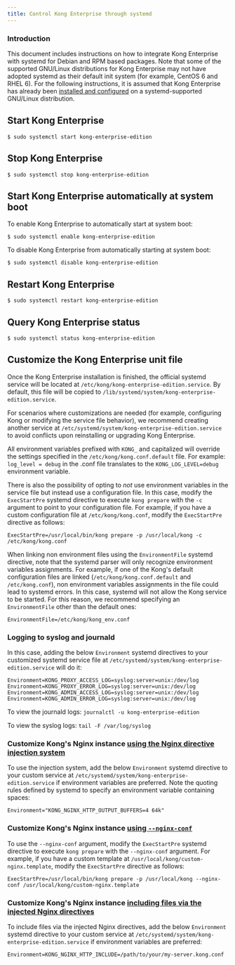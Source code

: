 ```yaml
---
title: Control Kong Enterprise through systemd
---
```


### Introduction

This document includes instructions on how to integrate Kong Enterprise with systemd for Debian and RPM based packages. Note that some of the supported GNU/Linux distributions for Kong Enterprise may not have adopted systemd as their default init system (for example, CentOS 6 and RHEL 6). For the following instructions, it is assumed that Kong Enterprise has already been [installed and configured](https://docs.konghq.com/enterprise/latest/deployment/installation/overview/) on a systemd-supported GNU/Linux distribution.

## Start Kong Enterprise

```
$ sudo systemctl start kong-enterprise-edition
```

## Stop Kong Enterprise

```
$ sudo systemctl stop kong-enterprise-edition
```

## Start Kong Enterprise automatically at system boot

To enable Kong Enterprise to automatically start at system boot:

```
$ sudo systemctl enable kong-enterprise-edition
```

To disable Kong Enterprise from automatically starting at system boot:

```
$ sudo systemctl disable kong-enterprise-edition
```

## Restart Kong Enterprise

```
$ sudo systemctl restart kong-enterprise-edition
```

## Query Kong Enterprise status

```
$ sudo systemctl status kong-enterprise-edition
```

## Customize the Kong Enterprise unit file

Once the Kong Enterprise installation is finished, the official systemd service will be located at `/etc/kong/kong-enterprise-edition.service`. By default, this file will be copied to `/lib/systemd/system/kong-enterprise-edition.service`.

For scenarios where customizations are needed (for example, configuring Kong or modifying the service file behavior), we recommend creating another service at `/etc/systemd/system/kong-enterprise-edition.service` to avoid conflicts upon reinstalling or upgrading Kong Enterprise.

All environment variables prefixed with `KONG_` and capitalized will override the settings specified in the `/etc/kong/kong.conf.default` file. For example: `log_level = debug` in the .conf file translates to the `KONG_LOG_LEVEL=debug` environment variable.

There is also the possibility of opting to _not_ use environment variables in the service file but instead use a configuration file. In this case, modify the `ExecStartPre` systemd directive to execute `kong prepare` with the `-c` argument to point to your configuration file. For example, if you have a custom configuration file at `/etc/kong/kong.conf`, modify the `ExecStartPre` directive as follows:

```
ExecStartPre=/usr/local/bin/kong prepare -p /usr/local/kong -c /etc/kong/kong.conf
```

When linking non environment files using the `EnvironmentFile` systemd directive, note that the systemd parser will only recognize environment variables assignments. For example, if one of the Kong's default configuration files are linked (`/etc/kong/kong.conf.default` and `/etc/kong.conf`), non environment variables assignments in the file could lead to systemd errors. In this case, systemd will not allow the Kong service to be started. For this reason, we recommend specifying an `EnvironmentFile` other than the default ones:

```
EnvironmentFile=/etc/kong/kong_env.conf
```

### Logging to syslog and journald

In this case, adding the below `Environment` systemd directives to your customized systemd service file at `/etc/systemd/system/kong-enterprise-edition.service` will do it:

```
Environment=KONG_PROXY_ACCESS_LOG=syslog:server=unix:/dev/log
Environment=KONG_PROXY_ERROR_LOG=syslog:server=unix:/dev/log
Environment=KONG_ADMIN_ACCESS_LOG=syslog:server=unix:/dev/log
Environment=KONG_ADMIN_ERROR_LOG=syslog:server=unix:/dev/log
```

To view the journald logs:
   `journalctl -u kong-enterprise-edition`

To view the syslog logs:
   `tail -F /var/log/syslog`

### Customize Kong's Nginx instance [using the Nginx directive injection system](https://docs.konghq.com/latest/configuration/#injecting-individual-nginx-directives)

To use the injection system, add the below `Environment` systemd directive to your custom service at `/etc/systemd/system/kong-enterprise-edition.service` if environment variables are preferred. Note the quoting rules defined by systemd to specify an environment variable containing spaces:

```
Environment="KONG_NGINX_HTTP_OUTPUT_BUFFERS=4 64k"
```

### Customize Kong's Nginx instance [using `--nginx-conf`](https://docs.konghq.com/latest/configuration/#custom-nginx-templates)

To use the `--nginx-conf` argument, modify the `ExecStartPre` systemd directive to execute `kong prepare` with the `--nginx-conf` argument. For example, if you have a custom template at `/usr/local/kong/custom-nginx.template`, modify the `ExecStartPre` directive as follows:

```
ExecStartPre=/usr/local/bin/kong prepare -p /usr/local/kong --nginx-conf /usr/local/kong/custom-nginx.template
```

### Customize Kong's Nginx instance [including files via the injected Nginx directives](/gateway-oss/latest/configuration/#including-files-via-injected-nginx-directives)

To include files via the injected Nginx directives, add the below `Environment` systemd directive to your custom service at `/etc/systemd/system/kong-enterprise-edition.service` if environment variables are preferred:

```
Environment=KONG_NGINX_HTTP_INCLUDE=/path/to/your/my-server.kong.conf
```
